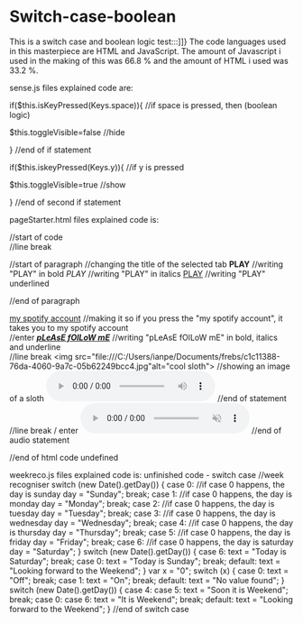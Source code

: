 # Switch-case-boolean
This is a switch case and boolean logic test:::]]}
The code languages used in this masterpiece are HTML and JavaScript. 
The amount of Javascript i used in the making of this was 66.8 % and
the amount of HTML i used was 33.2 %. 

sense.js files explained code are:

if($this.isKeyPressed(Keys.space)){ //if space is pressed, then (boolean logic)

  $this.toggleVisible=false //hide
  
} //end of if statement

if($this.iskeyPressed(Keys.y)){ //if y is pressed

  $this.toggleVisible=true //show
  
} //end of second if statement


pageStarter.html files explained code is:

<html> //start of code
<br> //line break
<p> //start of paragraph
<title>testValueXrot</title> //changing the title of the selected tab
<b>PLAY</b> //writing "PLAY" in bold
  <i>PLAY</i> //writing "PLAY" in italics
    <u>PLAY</u> //writing "PLAY" underlined
</p> //end of paragraph
  
<a href="https://open.spotify.com/user/12hh5w50rmwun1exi1aq6yesd">my spotify account</a> //making it so if you press the "my spotify account", it takes you to my spotify account
  <br> //enter
<b><i><u>pLeAsE fOlLoW mE</b ></i></u> //writing "pLeAsE fOlLoW mE" in bold, italics and underline
  <br> //line break
<img src="file:///C:/Users/ianpe/Documents/frebs/c1c11388-76da-4060-9a7c-05b62249bcc4.jpg"alt="cool sloth"> //showing an image of a sloth
<audio controls > //playing a sound
<source src="horse.mp4"type="audio/mp4" > //the sound file
</audio > //end of statement
  <br> //line break / enter
  <audio controls autoplay muted > //playing a sound automatically when you run the code muted
<source src="pig.mp3"type="audio/mp3" > //the sound file
</audio > //end of audio statement
</html > //end of html code
undefined


weekreco.js files explained code is:
unfinished code - switch case
//week recogniser
switch (new Date().getDay()) {
  case 0: //if case 0 happens, the day is sunday
    day = "Sunday";
    break;
  case 1: //if case 0 happens, the day is monday
    day = "Monday";
    break;
  case 2: //if case 0 happens, the day is tuesday
     day = "Tuesday";
    break;
  case 3: //if case 0 happens, the day is wednesday
    day = "Wednesday";
    break;
  case 4: //if case 0 happens, the day is thursday
    day = "Thursday";
    break;
  case 5: //if case 0 happens, the day is friday
    day = "Friday";
    break;
  case 6: //if case 0 happens, the day is saturday
    day = "Saturday";
}
switch (new Date().getDay()) {
  case 6:
    text = "Today is Saturday";
    break;
  case 0:
    text = "Today is Sunday";
    break;
  default:
    text = "Looking forward to the Weekend";
}
var x = "0";
switch (x) {
  case 0:
    text = "Off";
    break;
  case 1:
    text = "On";
    break;
  default:
    text = "No value found";
}
switch (new Date().getDay()) {
  case 4:
  case 5:
    text = "Soon it is Weekend";
    break;
  case 0:
  case 6:
    text = "It is Weekend";
    break;
  default:
    text = "Looking forward to the Weekend";
} //end of switch case
